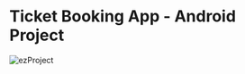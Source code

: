 # Ticket Booking App - Android Project

![ezProject](https://github.com/user-attachments/assets/d755f7e7-bf95-4a1c-a309-9bba8e8a2238)
